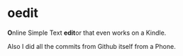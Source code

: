 # oedit
**O**nline Simple Text **edit**or that even works on a Kindle.

Also I did all the commits from Github itself from a Phone.
